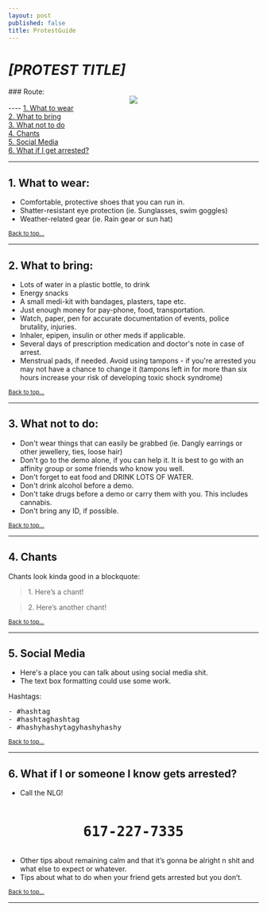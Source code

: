 ```yaml
---
layout: post
published: false
title: ProtestGuide
---
```

<h1><em>[PROTEST TITLE]</em></h1>
### Route:
<center><img src='http://i.imgur.com/GH9rhU9.jpg'></center>
</html>
----
<a href="#1">1. What to wear</a><br>
<a href="#2">2. What to bring</a><br>
<a href="#3">3. What not to do</a><br>
<a href="#4">4. Chants</a><br>
<a href="#5">5. Social Media</a><br>
<a href="#6">6. What if I get arrested?</a><br>

----
<a id="1">

## 1. What to wear:

- Comfortable, protective shoes that you can run in.
- Shatter-resistant eye protection (ie. Sunglasses, swim goggles)
- Weather-related gear (ie. Rain gear or sun hat)

<a href="#top"><small>Back to top...</small></a>

----
<a id="2">
 
## 2. What to bring:

* Lots of water in a plastic bottle, to drink
* Energy snacks
* A small medi-kit with bandages, plasters, tape etc.
* Just enough money for pay-phone, food, transportation.
* Watch, paper, pen for accurate documentation of events, police brutality, injuries.
* Inhaler, epipen, insulin or other meds if applicable.
* Several days of prescription medication and doctor's note in case of arrest.
* Menstrual pads, if needed. Avoid using tampons - if you're arrested you may not have a chance to change it (tampons left in for more than six hours increase your risk of developing toxic shock syndrome)

<a href="#top"><small>Back to top...</small></a>

----
<a id="3">

## 3. What not to do:

* Don't wear things that can easily be grabbed (ie. Dangly earrings or other jewellery, ties, loose hair)
* Don't go to the demo alone, if you can help it. It is best to go with an affinity group or some friends who know you well.
* Don't forget to eat food and DRINK LOTS OF WATER.
* Don't drink alcohol before a demo.
* Don't take drugs before a demo or carry them with you. This includes cannabis.
* Don't bring any ID, if possible.

<a href="#top"><small>Back to top...</small></a>

----
<a id="4">

## 4. Chants

Chants look kinda good in a blockquote:

<blockquote>1. Here’s a chant!</blockquote>

<blockquote>2. Here’s another chant!</blockquote>

<a href="#top"><small>Back to top...</small></a>

----
<a id="5">

## 5. Social Media

* Here's a place you can talk about using social media shit.
* The text box formatting could use some work.

Hashtags:
<pre>
- #hashtag
- #hashtaghashtag
- #hashyhashytagyhashyhashy
</pre> 

<a href="#top"><small>Back to top...</small></a>

----
<a id="6">

## 6. What if I or someone I know gets arrested?


* Call the NLG! 

<center><pre><h1>617-227-7335</h1></pre></center>

* Other tips about remaining calm and that it’s gonna be alright n shit and what else to expect or whatever.
* Tips about what to do when your friend gets arrested but you don’t.

<a href="#top"><small>Back to top...</small></a>

----
